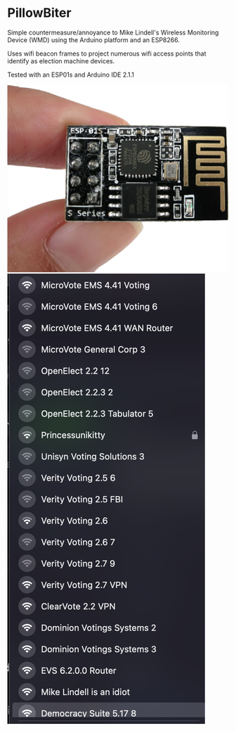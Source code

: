 # PillowBiter
Simple countermeasure/annoyance to Mike Lindell's Wireless Monitoring Device (WMD) using the Arduino platform and an ESP8266.

Uses wifi beacon frames to project numerous wifi access points that identify as election machine devices.

Tested with an ESP01s and Arduino IDE 2.1.1

![image](esp01s-crop.png)
![image](pillowbiter.png)
